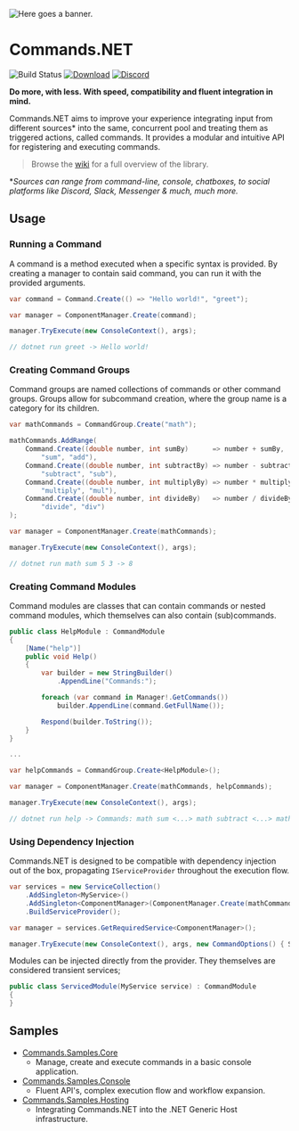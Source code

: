 ![Here goes a banner.](https://raw.githubusercontent.com/csmir/Commands.NET/refs/heads/master/img/cnetbanner_lighttrans_outline_bexp.png)

# Commands.NET

![Build Status](https://img.shields.io/github/actions/workflow/status/csmir/CSF.NET/dotnet.yml?branch=master&style=flat)
[![Download](https://img.shields.io/static/v1?style=flat&message=download%20on%20nuget&color=004880&logo=NuGet&logoColor=FFFFFF&label=)](https://nuget.org/packages/Commands.NET)
[![Discord](https://img.shields.io/discord/1092510256384450652?style=flat)](https://discord.gg/T7hCvShAx5)

**Do more, with less. With speed, compatibility and fluent integration in mind.**

Commands.NET aims to improve your experience integrating input from different sources* into the same, concurrent pool and treating them as triggered actions, called commands. 
It provides a modular and intuitive API for registering and executing commands.

> Browse the [wiki](https://github.com/csmir/Commands.NET/wiki) for a full overview of the library.

**Sources can range from command-line, console, chatboxes, to social platforms like Discord, Slack, Messenger & much, much more.*

## Usage

### Running a Command

A command is a method executed when a specific syntax is provided. 
By creating a manager to contain said command, you can run it with the provided arguments.

```cs
var command = Command.Create(() => "Hello world!", "greet");

var manager = ComponentManager.Create(command);

manager.TryExecute(new ConsoleContext(), args);

// dotnet run greet -> Hello world!
```

### Creating Command Groups

Command groups are named collections of commands or other command groups. 
Groups allow for subcommand creation, where the group name is a category for its children.

```cs
var mathCommands = CommandGroup.Create("math");

mathCommands.AddRange(
    Command.Create((double number, int sumBy)      => number + sumBy, 
        "sum", "add"), 
    Command.Create((double number, int subtractBy) => number - subtractBy, 
        "subtract", "sub"), 
    Command.Create((double number, int multiplyBy) => number * multiplyBy, 
        "multiply", "mul"), 
    Command.Create((double number, int divideBy)   => number / divideBy, 
        "divide", "div")
);

var manager = ComponentManager.Create(mathCommands);

manager.TryExecute(new ConsoleContext(), args);

// dotnet run math sum 5 3 -> 8
```

### Creating Command Modules

Command modules are classes that can contain commands or nested command modules, which themselves can also contain (sub)commands.

```cs
public class HelpModule : CommandModule 
{
    [Name("help")]
    public void Help()
    {
        var builder = new StringBuilder()
            .AppendLine("Commands:");

        foreach (var command in Manager!.GetCommands())
            builder.AppendLine(command.GetFullName());

        Respond(builder.ToString());
    }
}

...

var helpCommands = CommandGroup.Create<HelpModule>();

var manager = ComponentManager.Create(mathCommands, helpCommands);

manager.TryExecute(new ConsoleContext(), args);

// dotnet run help -> Commands: math sum <...> math subtract <...> math ...
```

### Using Dependency Injection

Commands.NET is designed to be compatible with dependency injection out of the box, propagating `IServiceProvider` throughout the execution flow.

```cs
var services = new ServiceCollection()
    .AddSingleton<MyService>()
    .AddSingleton<ComponentManager>(ComponentManager.Create(mathCommands, helpCommands);
    .BuildServiceProvider();

var manager = services.GetRequiredService<ComponentManager>();

manager.TryExecute(new ConsoleContext(), args, new CommandOptions() { ServiceProvider = services });
```

Modules can be injected directly from the provider. They themselves are considered transient services;

```cs
public class ServicedModule(MyService service) : CommandModule 
{
}
```

## Samples

- [Commands.Samples.Core](https://github.com/csmir/Commands.NET/tree/master/src/Commands.Samples/Commands.Samples.Core)
  - Manage, create and execute commands in a basic console application.
- [Commands.Samples.Console](https://github.com/csmir/Commands.NET/tree/master/src/Commands.Samples/Commands.Samples.Console)
  - Fluent API's, complex execution flow and workflow expansion.
- [Commands.Samples.Hosting](https://github.com/csmir/Commands.NET/tree/master/src/Commands.Samples/Commands.Samples.Hosting)
  - Integrating Commands.NET into the .NET Generic Host infrastructure.

